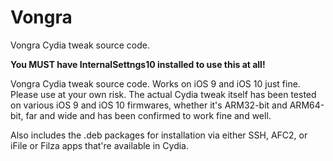 # Vongra
Vongra Cydia tweak source code.

**You MUST have InternalSettngs10 installed to use this at all!**

Vongra Cydia tweak source code. Works on iOS 9 and iOS 10 just fine. Please use at your own risk. The actual Cydia tweak itself has been tested on various iOS 9 and iOS 10 firmwares, whether it's ARM32-bit and ARM64-bit, far and wide and has been confirmed to work fine and well.

Also includes the .deb packages for installation via either SSH, AFC2, or iFile or Filza apps that're available in Cydia.
